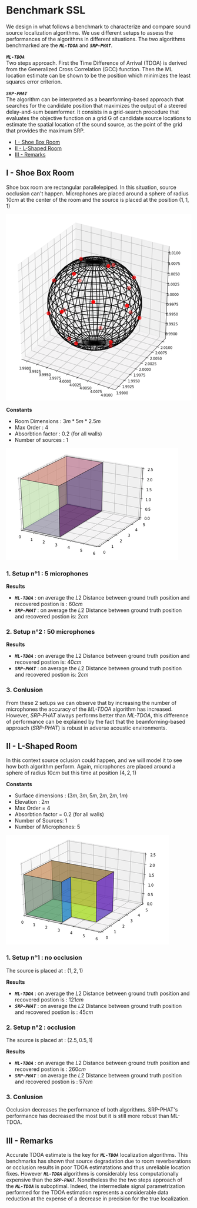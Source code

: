 # Benchmark SSL 

We design in what follows a benchmark to characterize and compare sound source localization algorithms. We use different setups to assess the performances of the algorithms in different situations. The two algorithms benchmarked are the **_`ML-TDOA`_** and **_`SRP-PHAT`_**.

**_`ML-TDOA`_** <br>
Two steps approach. First the Time Difference of Arrival (TDOA) is derived from the Generalized Cross Correlation (GCC) function. Then the ML location estimate can be shown to be the position which minimizes the least squares error criterion. 

**_`SRP-PHAT`_** <br>
The algorithm can be interpreted as a beamforming-based approach that searches for the candidate position that maximizes the output of a steered delay-and-sum beamformer. It consists in a grid-search procedure that evaluates the objective function on a grid G of candidate source locations to estimate the spatial location of the sound source, as the point of the grid that provides the maximum SRP.

- [I - Shoe Box Room](#sbr)
- [II - L-Shaped Room](#lsr)
- [III - Remarks](#rmk)


<a id='sbr'></a>
## I - Shoe Box Room

Shoe box room are rectangular parallelepiped. In this situation, source occlusion can't happen. 
Microphones are placed around a sphere of radius $10 cm$ at the center of the room and the source is placed at the position $(1,1,1)$

![sphere Mics](sphere_mic.png)

**Constants**

- Room Dimensions : $3m * 5m * 2.5m$
- Max Order : $4$
- Absorbtion factor : $0.2$ (for all walls)
- Number of sources : $1$

![Shoe Box](Shoe_Box.png)

### 1. Setup n°1 : 5 microphones

**Results**

- **_`ML-TDOA`_** : on average the $L2$ Distance between ground truth position and recovered postion is : $60 cm$
- **_`SRP-PHAT`_** : on average the $L2$ Distance between ground truth position and recovered postion is: $2 cm$

### 2. Setup n°2 : 50 microphones

**Results**

- **_`ML-TDOA`_** : on average the $L2$ Distance between ground truth position and recovered postion is: $40 cm$
- **_`SRP-PHAT`_** : on average the $L2$ Distance between ground truth position and recovered postion is: $2 cm$

### 3. Conlusion

From these 2 setups we can observe that by increasing the number of microphones the accuracy of the *ML-TDOA* algorithm has increased. However, *SRP-PHAT* always performs better than *ML-TDOA*, this difference of performance can be explained by the fact that the beamforming-based approach (*SRP-PHAT*) is robust in adverse acoustic environments.


<a id='lsr'></a>
## II - L-Shaped Room

In this context source oclusion could happen, and we will model it to see how both algorithm perform.
Again, microphones are placed around a sphere of radius $10 cm$ but this time at position $(4, 2, 1)$

**Constants**

- Surface dimensions : $(3m, 3m, 5m, 2m, 2m, 1m)$
- Elevation : $2m$
- Max Order = $4$
- Absorbtion factor = $0.2$  (for all walls)
- Number of Sources: $1$ 
- Number of Microphones: $5$

![L-Shaped](L-Shaped.png)

### 1. Setup n°1 : no occlusion

The source is placed at :  $(1, 2, 1)$

**Results** 

- **_`ML-TDOA`_** : on average the $L2$ Distance between ground truth position and recovered postion is : $121 cm$
- **_`SRP-PHAT`_** : on average the $L2$ Distance between ground truth position and recovered postion is : $45 cm$

### 2. Setup n°2 : occlusion

The source is placed at :  $(2.5, 0.5, 1)$

**Results**

- **_`ML-TDOA`_** : on average the $L2$ Distance between ground truth position and recovered postion is : $260 cm$
- **_`SRP-PHAT`_** : on average the $L2$ Distance between ground truth position and recovered postion is :  $57 cm$

### 3. Conlusion

Occlusion decreases the performance of both algorithms. SRP-PHAT's performance has decreased the most but it is still more robust than ML-TDOA.



<a id='rmk'></a>
## III - Remarks

Accurate TDOA estimate is the key for **_`ML-TDOA`_** localization algorithms. This benchmarks has shown that source degradation due to room reverberations or occlusion results in poor TDOA estimatations and thus unreliable location fixes. However **_`ML-TDOA`_** algorithms is considerably less computationally expensive than the **_`SRP-PHAT`_**. Nonetheless the the two steps approach of the **_`ML-TDOA`_** is suboptimal. Indeed, the intermediate signal parametrization performed for the TDOA estimation represents a considerable data reduction at the expense of a decrease in precision for the true localization. 
